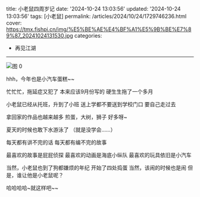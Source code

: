 title: 小老鼠四周岁记
date: '2024-10-24 13:03:56'
updated: '2024-10-24 13:03:56'
tags: [小老鼠]
permalink: /articles/2024/10/24/1729746236.html
cover: https://tmx.fishpi.cn/img/%E5%BE%AE%E4%BF%A1%E5%9B%BE%E7%89%87_20241024131530.jpg
categories: 
- 再见江湖
---
![图 0](https://tmx.fishpi.cn/img/%E5%BE%AE%E4%BF%A1%E5%9B%BE%E7%89%87_20241024131530.jpg)

hhh，今年也是小汽车蛋糕~~

忙忙忙，拖延症又犯了
本来应该9月份写的
硬生生拖了一个多月

小老鼠已经从托班，升到了小班
送上学都不要送到学校门口
要自己走过去

拿回家的作品也越来越多
煎蛋，大树，狮子
好多呀~

夏天的时候也敢下水游泳了
（就是没学会……）

每天都有讲不完的话
每天都有编不完的故事

最喜欢的故事是屁屁侦探
最喜欢的动画是海底小纵队
最喜欢的玩具依旧是小汽车

当然，小老鼠也到了狗都嫌烦的年纪
开始了四处捣蛋
当然，该闹的时候也是闹
但是，谁让他是小老鼠呢？

哈哈哈哈~就这样吧~~
